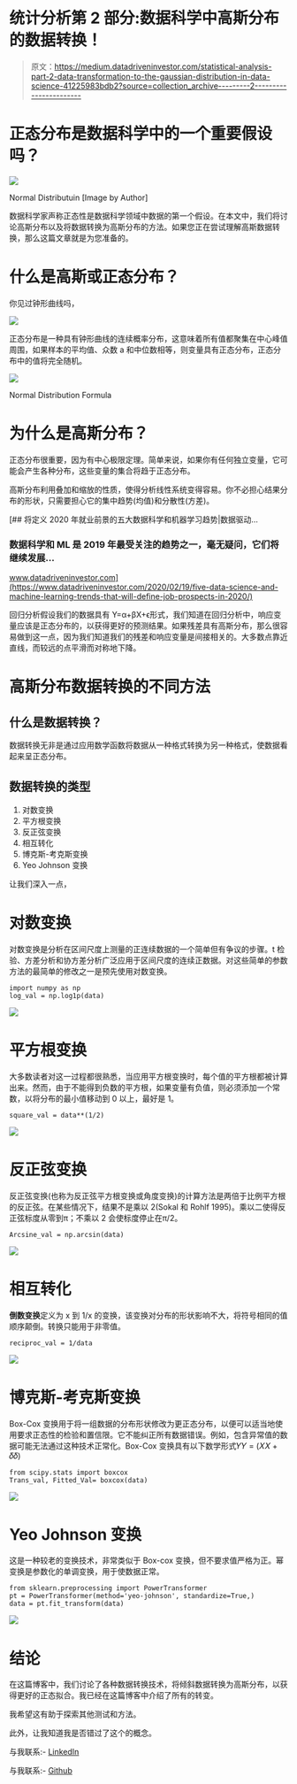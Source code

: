 # 统计分析第 2 部分:数据科学中高斯分布的数据转换！

> 原文：<https://medium.datadriveninvestor.com/statistical-analysis-part-2-data-transformation-to-the-gaussian-distribution-in-data-science-41225983bdb2?source=collection_archive---------2----------------------->

# 正态分布是数据科学中的一个重要假设吗？

![](img/c52ef114008b21fb08cf1f07518bb71e.png)

Normal Distributuin [Image by Author]

数据科学家声称正态性是数据科学领域中数据的第一个假设。在本文中，我们将讨论高斯分布以及将数据转换为高斯分布的方法。如果您正在尝试理解高斯数据转换，那么这篇文章就是为您准备的。

# 什么是高斯或正态分布？

你见过钟形曲线吗，

![](img/1eaab587792be798eb775845f74706f1.png)

正态分布是一种具有钟形曲线的连续概率分布，这意味着所有值都聚集在中心峰值周围，如果样本的平均值、众数 a 和中位数相等，则变量具有正态分布，正态分布中的值将完全随机。

![](img/509309d27e6b1970d89435d03e22c440.png)

Normal Distribution Formula

# 为什么是高斯分布？

正态分布很重要，因为有中心极限定理。简单来说，如果你有任何独立变量，它可能会产生各种分布，这些变量的集合将趋于正态分布。

高斯分布利用叠加和缩放的性质，使得分析线性系统变得容易。你不必担心结果分布的形状，只需要担心它的集中趋势(均值)和分散性(方差)。

[](https://www.datadriveninvestor.com/2020/02/19/five-data-science-and-machine-learning-trends-that-will-define-job-prospects-in-2020/) [## 将定义 2020 年就业前景的五大数据科学和机器学习趋势|数据驱动…

### 数据科学和 ML 是 2019 年最受关注的趋势之一，毫无疑问，它们将继续发展…

www.datadriveninvestor.com](https://www.datadriveninvestor.com/2020/02/19/five-data-science-and-machine-learning-trends-that-will-define-job-prospects-in-2020/) 

回归分析假设我们的数据具有 Y=α+βX+ϵ形式，我们知道在回归分析中，响应变量应该是正态分布的，以获得更好的预测结果。如果残差具有高斯分布，那么很容易做到这一点，因为我们知道我们的残差和响应变量是间接相关的。大多数点靠近直线，而较远的点平滑而对称地下降。

# 高斯分布数据转换的不同方法

## 什么是数据转换？

数据转换无非是通过应用数学函数将数据从一种格式转换为另一种格式，使数据看起来呈正态分布。

## 数据转换的类型

1.  对数变换
2.  平方根变换
3.  反正弦变换
4.  相互转化
5.  博克斯-考克斯变换
6.  Yeo Johnson 变换

让我们深入一点，

# 对数变换

对数变换是分析在区间尺度上测量的正连续数据的一个简单但有争议的步骤。t 检验、方差分析和协方差分析广泛应用于区间尺度的连续正数据。对这些简单的参数方法的最简单的修改之一是预先使用对数变换。

```
import numpy as np
log_val = np.log1p(data)
```

![](img/21f8f326dc53061c90ab97059004666d.png)

# 平方根变换

大多数读者对这一过程都很熟悉，当应用平方根变换时，每个值的平方根都被计算出来。然而，由于不能得到负数的平方根，如果变量有负值，则必须添加一个常数，以将分布的最小值移动到 0 以上，最好是 1。

```
square_val = data**(1/2)
```

![](img/c4e7750a96b3e361e26fc0e5f6dc6654.png)

# 反正弦变换

反正弦变换(也称为反正弦平方根变换或角度变换)的计算方法是两倍于比例平方根的反正弦。在某些情况下，结果不是乘以 2(Sokal 和 Rohlf 1995)。乘以二使得反正弦标度从零到π；不乘以 2 会使标度停止在π/2。

```
Arcsine_val = np.arcsin(data)
```

![](img/7a4c255f970f904616f5b04707d1a1f2.png)

# 相互转化

**倒数变换**定义为 x 到 1/x 的变换，该变换对分布的形状影响不大，将符号相同的值顺序颠倒。转换只能用于非零值。

```
reciproc_val = 1/data
```

![](img/ad0151c673cb2802be36315125a65e67.png)

# 博克斯-考克斯变换

Box-Cox 变换用于将一组数据的分布形状修改为更正态分布，以便可以适当地使用要求正态性的检验和置信限。它不能纠正所有数据错误。例如，包含异常值的数据可能无法通过这种技术正常化。Box-Cox 变换具有以下数学形式𝑌𝑌 = (𝑋𝑋 + 𝛿𝛿)

```
from scipy.stats import boxcox
Trans_val, Fitted_Val= boxcox(data)
```

![](img/6612a15e4fe12352934240701a56da57.png)

# Yeo Johnson 变换

这是一种较老的变换技术，非常类似于 Box-cox 变换，但不要求值严格为正。幂变换是参数化的单调变换，用于使数据正常。

```
from sklearn.preprocessing import PowerTransformer
pt = PowerTransformer(method='yeo-johnson', standardize=True,) 
data = pt.fit_transform(data)
```

![](img/d2982a2142d13359b1f2b8a76a49321f.png)

# 结论

在这篇博客中，我们讨论了各种数据转换技术，将倾斜数据转换为高斯分布，以获得更好的正态拟合。我已经在这篇博客中介绍了所有的转变。

我希望这有助于探索其他测试和方法。

此外，让我知道我是否错过了这个的概念。

与我联系:- [LinkedIn](https://www.linkedin.com/in/dheerajkumar1997/)

与我联系:- [Github](https://github.com/DheerajKumar97)